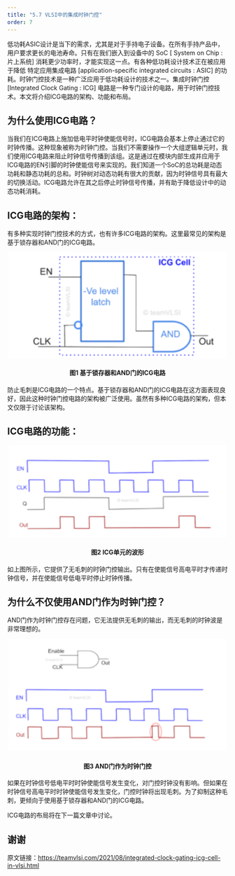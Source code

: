 ```yaml
---
title: "5.7 VLSI中的集成时钟门控"
order: 7
---
```


低功耗ASIC设计是当下的需求，尤其是对于手持电子设备。在所有手持产品中，用户要求更长的电池寿命。只有在我们嵌入到设备中的 SoC [ System on Chip : 片上系统] 消耗更少功率时，才能实现这一点。有各种低功耗设计技术正在被应用于降低 特定应用集成电路 [application-specific integrated circuits : ASIC] 的功耗。时钟门控技术是一种广泛应用于低功耗设计的技术之一。集成时钟门控 [Integrated Clock Gating : ICG] 电路是一种专门设计的电路，用于时钟门控技术。本文将介绍ICG电路的架构、功能和布局。

## 为什么使用ICG电路？

当我们在ICG电路上施加低电平时钟使能信号时，ICG电路会基本上停止通过它的时钟传播。这种现象被称为时钟门控。当我们不需要操作一个大组逻辑单元时，我们使用ICG电路来阻止时钟信号传播到该组。这是通过在模块内部生成并应用于ICG电路的EN引脚的时钟使能信号来实现的。我们知道一个SoC的总功耗是动态功耗和静态功耗的总和。时钟树对动态功耗有很大的贡献，因为时钟信号具有最大的切换活动。ICG电路允许在其之后停止时钟信号传播，并有助于降低设计中的动态功耗消耗。

## ICG电路的架构：

有多种实现时钟门控技术的方式，也有许多ICG电路的架构。这里最常见的架构是基于锁存器和AND门的ICG电路。

<div style="text-align:center;">
  <img src="ICG_cell1-300x145.png" alt="ASIC Flow" width="500" />
  <h4>图1 基于锁存器和AND门的ICG电路</h4>
</div>

防止毛刺是ICG电路的一个特点。基于锁存器和AND门的ICG电路在这方面表现良好，因此这种时钟门控电路的架构被广泛使用。虽然有多种ICG电路的架构，但本文仅限于讨论该架构。

## ICG电路的功能：

<div style="text-align:center;">
  <img src="ICG_wave-300x127.png" alt="ASIC Flow" width="500" />
  <h4>图2 ICG单元的波形</h4>
</div>

如上图所示，它提供了无毛刺的时钟门控输出。只有在使能信号高电平时才传递时钟信号，并在使能信号低电平时停止时钟传播。

## 为什么不仅使用AND门作为时钟门控？

AND门作为时钟门控存在问题，它无法提供无毛刺的输出，而无毛刺的时钟波是非常理想的。

<div style="text-align:center;">
  <img src="and_gating-300x154.png" alt="ASIC Flow" width="500" />
  <h4>图3 AND门作为时钟门控</h4>
</div>

如果在时钟信号低电平时时钟使能信号发生变化，对门控时钟没有影响。但如果在时钟信号高电平时时钟使能信号发生变化，门控时钟将出现毛刺。为了抑制这种毛刺，更倾向于使用基于锁存器和AND门的ICG电路。

ICG电路的布局将在下一篇文章中讨论。


## 谢谢

原文链接：https://teamvlsi.com/2021/08/integrated-clock-gating-icg-cell-in-vlsi.html